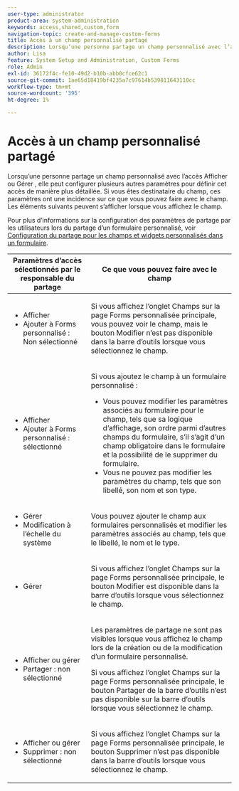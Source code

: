 ```yaml
---
user-type: administrator
product-area: system-administration
keywords: access,shared,custom,form
navigation-topic: create-and-manage-custom-forms
title: Accès à un champ personnalisé partagé
description: Lorsqu’une personne partage un champ personnalisé avec l’accès Afficher ou Gérer , elle peut configurer plusieurs autres paramètres pour définir cet accès de manière plus détaillée. Si vous êtes destinataire du champ, ces paramètres ont une incidence sur ce que vous pouvez faire avec le champ. Les éléments suivants peuvent s’afficher lorsque vous affichez le champ.
author: Lisa
feature: System Setup and Administration, Custom Forms
role: Admin
exl-id: 36172f4c-fe10-49d2-b10b-abb0cfce62c1
source-git-commit: 1ae65d18419bf4235a7c97614b539811643110cc
workflow-type: tm+mt
source-wordcount: '395'
ht-degree: 1%

---
```


# Accès à un champ personnalisé partagé

Lorsqu’une personne partage un champ personnalisé avec l’accès Afficher ou Gérer , elle peut configurer plusieurs autres paramètres pour définir cet accès de manière plus détaillée. Si vous êtes destinataire du champ, ces paramètres ont une incidence sur ce que vous pouvez faire avec le champ. Les éléments suivants peuvent s’afficher lorsque vous affichez le champ.

Pour plus d’informations sur la configuration des paramètres de partage par les utilisateurs lors du partage d’un formulaire personnalisé, voir [Configuration du partage pour les champs et widgets personnalisés dans un formulaire](/help/quicksilver/administration-and-setup/customize-workfront/create-manage-custom-forms/form-designer/manage-a-form/share-custom-fields.md).

<table style="table-layout:auto"> 
 <col> 
 <col> 
 <thead> 
  <tr> 
   <th>Paramètres d’accès sélectionnés par le responsable du partage</th> 
   <th>Ce que vous pouvez faire avec le champ</th> 
  </tr> 
 </thead> 
 <tbody> 
  <tr> 
   <td> 
    <ul> 
     <li>Afficher</li> 
     <li>Ajouter à Forms personnalisé : Non sélectionné</li> 
    </ul> </td> 
   <td> <p>Si vous affichez l’onglet Champs sur la page Forms personnalisée principale, vous pouvez voir le champ, mais le bouton Modifier n’est pas disponible dans la barre d’outils lorsque vous sélectionnez le champ.</p> </td> 
  </tr> 
  <tr> 
   <td> 
    <ul> 
     <li>Afficher</li> 
     <li>Ajouter à Forms personnalisé : sélectionné</li> 
    </ul> </td> 
   <td> <p>Si vous ajoutez le champ à un formulaire personnalisé :</p> 
    <ul> 
     <li>Vous pouvez modifier les paramètres associés au formulaire pour le champ, tels que sa logique d’affichage, son ordre parmi d’autres champs du formulaire, s’il s’agit d’un champ obligatoire dans le formulaire et la possibilité de le supprimer du formulaire.</li> 
     <li>Vous ne pouvez pas modifier les paramètres du champ, tels que son libellé, son nom et son type.</li> 
    </ul> </td> 
  </tr> 
  <tr> 
   <td> 
    <ul> 
     <li>Gérer</li> 
     <li>Modification à l’échelle du système</li> 
    </ul> </td> 
   <td>Vous pouvez ajouter le champ aux formulaires personnalisés et modifier les paramètres associés au champ, tels que le libellé, le nom et le type.</td> 
  </tr> 
  <tr> 
   <td> 
    <ul> 
     <li>Gérer</li> 
    </ul> </td> 
   <td> <p>Si vous affichez l’onglet Champs sur la page Forms personnalisée principale, le bouton Modifier est disponible dans la barre d’outils lorsque vous sélectionnez le champ.</p> </td> 
  </tr> 
  <tr> 
   <td> 
    <ul> 
     <li>Afficher ou gérer</li> 
     <li>Partager : non sélectionné</li> 
    </ul> </td> 
   <td> <p>Les paramètres de partage ne sont pas visibles lorsque vous affichez le champ lors de la création ou de la modification d’un formulaire personnalisé.</p> <p>Si vous affichez l’onglet Champs sur la page Forms personnalisée principale, le bouton Partager de la barre d’outils n’est pas disponible sur la barre d’outils lorsque vous sélectionnez le champ.</p> </td> 
  </tr> 
  <tr> 
   <td> 
    <ul> 
     <li>Afficher ou gérer</li> 
     <li>Supprimer : non sélectionné</li> 
    </ul> </td> 
   <td> <p>Si vous affichez l’onglet Champs sur la page Forms personnalisée principale, le bouton Supprimer n’est pas disponible dans la barre d’outils lorsque vous sélectionnez le champ.</p> </td> 
  </tr> 
 </tbody> 
</table>
